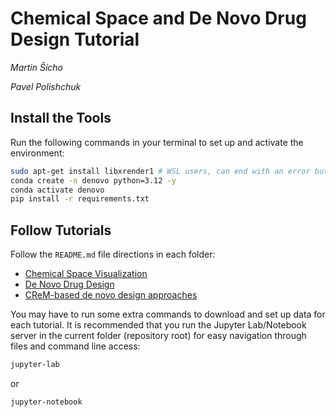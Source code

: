# Chemical Space and De Novo Drug Design Tutorial

*Martin Šícho*

*Pavel Polishchuk*

## Install the Tools

Run the following commands in your terminal to set up and activate the environment:

```bash
sudo apt-get install libxrender1 # WSL users, can end with an error but it does not matter
conda create -n denovo python=3.12 -y
conda activate denovo
pip install -r requirements.txt
```

## Follow Tutorials

Follow the `README.md` file directions in each folder:

- [Chemical Space Visualization](./chemspace/README.md)
- [De Novo Drug Design](./denovo/README.md)
- [CReM-based de novo design approaches](./crem/)

You may have to run some extra commands to download and set up data for each tutorial. It is recommended that you run the Jupyter Lab/Notebook server in the current folder (repository root) for easy navigation through files and command line access:

```bash
jupyter-lab
```

or

```bash
jupyter-notebook
```
